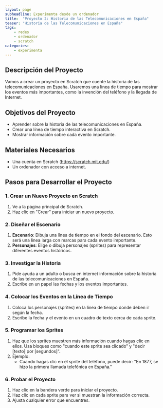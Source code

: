 ```yaml
---
layout: page
subheadline: Experimenta desde un ordenador
title:  "Proyecto 2: Historia de las Telecomunicaciones en España"
teaser: "Historia de las Telecomunicaciones en España"
tags:
    - redes
    - ordenador
    - scratch 
categories:
    - experimenta
---
```


## Descripción del Proyecto

Vamos a crear un proyecto en Scratch que cuente la historia de las telecomunicaciones en España. Usaremos una línea de tiempo para mostrar los eventos más importantes, como la invención del teléfono y la llegada de Internet.

## Objetivos del Proyecto

- Aprender sobre la historia de las telecomunicaciones en España.
- Crear una línea de tiempo interactiva en Scratch.
- Mostrar información sobre cada evento importante.

## Materiales Necesarios

- Una cuenta en Scratch (https://scratch.mit.edu/)
- Un ordenador con acceso a internet.

## Pasos para Desarrollar el Proyecto

### 1. Crear un Nuevo Proyecto en Scratch

1. Ve a la página principal de Scratch.
2. Haz clic en "Crear" para iniciar un nuevo proyecto.

### 2. Diseñar el Escenario

1. **Escenario**: Dibuja una línea de tiempo en el fondo del escenario. Esto será una línea larga con marcas para cada evento importante.
2. **Personajes**: Elige o dibuja personajes (sprites) para representar diferentes eventos históricos.

### 3. Investigar la Historia

1. Pide ayuda a un adulto o busca en internet información sobre la historia de las telecomunicaciones en España.
2. Escribe en un papel las fechas y los eventos importantes.

### 4. Colocar los Eventos en la Línea de Tiempo

1. Coloca los personajes (sprites) en la línea de tiempo donde deben ir según la fecha.
2. Escribe la fecha y el evento en un cuadro de texto cerca de cada sprite.

### 5. Programar los Sprites

1. Haz que los sprites muestren más información cuando hagas clic en ellos. Usa bloques como "cuando este sprite sea clicado" y "decir [texto] por [segundos]".
2. Ejemplo: 
   - Cuando hagas clic en el sprite del teléfono, puede decir: "En 1877, se hizo la primera llamada telefónica en España."

### 6. Probar el Proyecto

1. Haz clic en la bandera verde para iniciar el proyecto.
2. Haz clic en cada sprite para ver si muestran la información correcta.
3. Ajusta cualquier error que encuentres.
